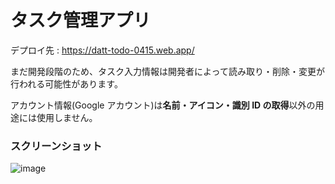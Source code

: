 # タスク管理アプリ

デプロイ先 : https://datt-todo-0415.web.app/

まだ開発段階のため、タスク入力情報は開発者によって読み取り・削除・変更が行われる可能性があります。

アカウント情報(Google アカウント)は**名前・アイコン・識別 ID の取得**以外の用途には使用しません。

### スクリーンショット
![image](https://user-images.githubusercontent.com/44765362/121916940-90d6eb00-cd6f-11eb-960b-db06c67d213d.png)
